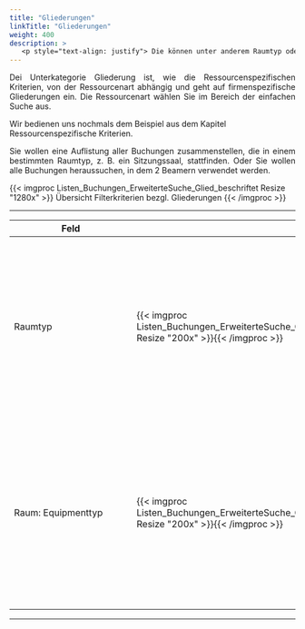 ```yaml
---
title: "Gliederungen"
linkTitle: "Gliederungen"
weight: 400
description: >
   <p style="text-align: justify"> Die können unter anderem Raumtyp oder Equipmenttyp sein. </p>
---
```

<p style="text-align: justify"> Dei Unterkategorie Gliederung ist, wie die Ressourcenspezifischen Kriterien, von der Ressourcenart abhängig und geht auf firmenspezifische Gliederungen ein. Die Ressourcenart wählen Sie im Bereich der einfachen Suche aus. </p>

Wir bedienen uns nochmals dem Beispiel aus dem Kapitel Ressourcenspezifische Kriterien. 

<p style="text-align: justify">Sie wollen eine Auflistung aller Buchungen zusammenstellen, die in einem bestimmten Raumtyp, z. B. ein Sitzungssaal, stattfinden. Oder Sie wollen alle Buchungen heraussuchen, in dem 2 Beamern verwendet werden. </p>

{{< imgproc Listen_Buchungen_ErweiterteSuche_Glied_beschriftet Resize "1280x" >}}
Übersicht Filterkriterien bezgl. Gliederungen
{{< /imgproc >}}

---
|<div style="width:200px">Feld</div>|<div style="width:200px"></div>|Funktion|
|---|---|---|
|Raumtyp|{{< imgproc Listen_Buchungen_ErweiterteSuche_Glied_Raumtyp Resize "200x" >}}{{< /imgproc >}}|<p style="text-align: justify"> Über die Schnellauswahl wählen Sie einen Raumtypen aus (z.B. ein Sitzungssaal), um alle Buchungen, die in diesem Raumtyp stattfinden, anzeigen zu lassen. </p>|
|Raum: Equipmenttyp|{{< imgproc Listen_Buchungen_ErweiterteSuche_Glied_RaumEquiptyp Resize "200x" >}}{{< /imgproc >}}|<p style="text-align: justify"> Über die Schnellauswahl wählen Sie einen Equipmentyp (z.B. die Anzahl der Beamer), um alle Buchungen anzeigen zu lassen, in welchen 2 Beamer verwendet werden. </p>|
---
